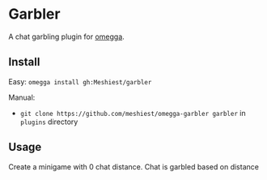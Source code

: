 # Garbler

A chat garbling plugin for [omegga](https://github.com/brickadia-community/omegga).

## Install

Easy: `omegga install gh:Meshiest/garbler`

Manual:

* `git clone https://github.com/meshiest/omegga-garbler garbler` in `plugins` directory

## Usage

Create a minigame with 0 chat distance. Chat is garbled based on distance

